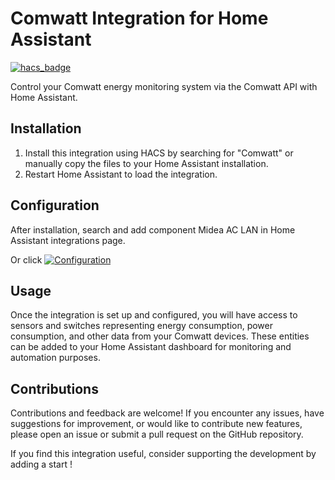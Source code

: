 # Comwatt Integration for Home Assistant

[![hacs_badge](https://img.shields.io/badge/HACS-Default-orange.svg)](https://github.com/hacs/integration)

Control your Comwatt energy monitoring system via the Comwatt API with Home Assistant.

## Installation
1. Install this integration using HACS by searching for "Comwatt" or manually copy the files to your Home Assistant installation.
2. Restart Home Assistant to load the integration.

## Configuration
After installation, search and add component Midea AC LAN in Home Assistant integrations page.

Or click [![Configuration](https://my.home-assistant.io/badges/config_flow_start.svg)](https://my.home-assistant.io/redirect/config_flow_start?domain=comwatt)

## Usage
Once the integration is set up and configured, you will have access to sensors and switches representing energy consumption, power consumption, and other data from your Comwatt devices. These entities can be added to your Home Assistant dashboard for monitoring and automation purposes.

## Contributions
Contributions and feedback are welcome! If you encounter any issues, have suggestions for improvement, or would like to contribute new features, please open an issue or submit a pull request on the GitHub repository.

If you find this integration useful, consider supporting the development by adding a start !
